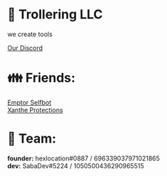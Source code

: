 # 🔨 Trollering LLC
we create tools  
  
[Our Discord](https://discord.gg/sWErAGjRWD "discord server")
 
# 👪 Friends:  
[Emptor Selfbot](https://emptor.vip "Emptor Website")  
[Xanthe Protections](https://discord.gg/Pv5Ge8vMCW "Xanthe Discord")  

# 💪 Team:  
**founder:** hexlocation#0887 / 696339037971021865  
**dev:** SabaDev#5224 / 1050500436290965515  

